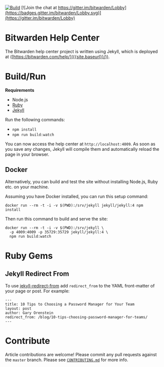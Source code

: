 [![Build](https://github.com/bitwarden/help/workflows/Build/badge.svg)](https://github.com/bitwarden/help/actions?query=workflow%3ABuild)
[![Join the chat at https://gitter.im/bitwarden/Lobby](https://badges.gitter.im/bitwarden/Lobby.svg)](https://gitter.im/bitwarden/Lobby)

# Bitwarden Help Center

The Bitwarden help center project is written using Jekyll, which is deployed at ([https://bitwarden.com/help/]({{site.baseurl}}/)).

# Build/Run

**Requirements**

- Node.js
- [Ruby](https://www.ruby-lang.org/)
- [Jekyll](https://jekyllrb.com/)

Run the following commands:

- `npm install`
- `npm run build:watch`

You can now access the help center at `http://localhost:4009`. As soon as you save any changes, Jekyll will compile them and automatically reload the page in your browser.

## Docker

Alternatively, you can build and test the site without installing Node.js, Ruby etc. on your machine.

Assuming you have Docker installed, you can run this setup command:
```
docker run --rm -t -i -v $(PWD):/srv/jekyll jekyll/jekyll:4 npm install
```

Then run this command to build and serve the site:
```
docker run --rm -t -i -v $(PWD):/srv/jekyll \
  -p 4009:4009 -p 35729:35729 jekyll/jekyll:4 \
  npm run build:watch
```

# Ruby Gems

## Jekyll Redirect From

To use [jekyll-redirect-from](https://github.com/jekyll/jekyll-redirect-from) add `redirect_from` to the YAML front-matter of your page or post. For example:

```
---
title: 10 Tips to Choosing a Password Manager for Your Team
layout: post
author: Gary Orenstein
redirect_from: /blog/10-tips-choosing-password-manager-for-teams/
---
```

# Contribute

Article contributions are welcome! Please commit any pull requests against the `master` branch. Please see [`CONTRIBUTING.md`](CONTRIBUTING.md) for more info.
